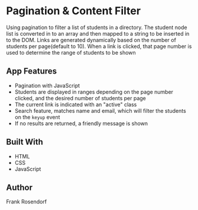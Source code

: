 # Pagination & Content Filter
Using pagination to filter a list of students in a directory. The student node list is converted in to an array and then mapped to a string to be inserted in to the DOM. Links are generated dynamically based on the number of students per page(default to 10). When a link is clicked, that page number is used to determine the range of students to be shown

## App Features
* Pagination with JavaScript
* Students are displayed in ranges depending on the page number clicked, and the desired number of students per page
* The current link is indicated with an "active" class
* Search feature, matches name and email, which will filter the students on the ```keyup``` event
* If no results are returned, a friendly message is shown

## Built With
* HTML
* CSS
* JavaScript

## Author 
Frank Rosendorf
